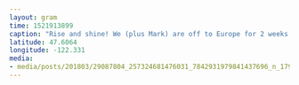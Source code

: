 ```yaml
---
layout: gram
time: 1521913899
caption: "Rise and shine! We (plus Mark) are off to Europe for 2 weeks! #4M4EU #sb2k18 #snugglebuddies"
latitude: 47.6064
longitude: -122.331
media:
- media/posts/201803/29087804_257324681476031_7842931979841437696_n_17934023830010625.jpg
---
```

